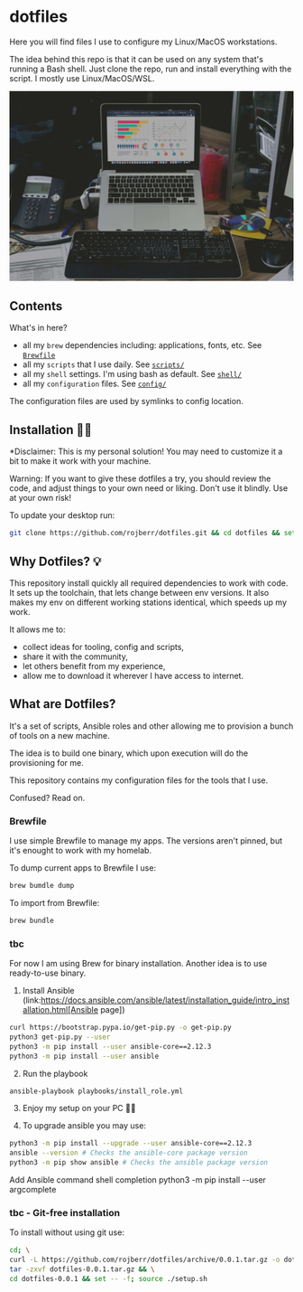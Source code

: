 # dotfiles

Here you will find files I use to configure my Linux/MacOS workstations. 

The idea behind this repo is that it can be used on any system that's running a Bash shell. Just clone the repo, run and install everything with the script. I mostly use Linux/MacOS/WSL.

![Perfect setup ;)](images/perfect-setup.jpg)

## Contents 

What's in here?
- all my `brew` dependencies including: applications, fonts, etc. See [`Brewfile`](https://github.com/rojberr/dotfiles/blob/master/Brewfile)
- all my `scripts` that I use daily. See [`scripts/`](https://github.com/rojberr/dotfiles/blob/master/scripts/)
- all my `shell` settings. I'm using bash as default. See [`shell/`](https://github.com/rojberr/dotfiles/tree/master/shell)
- all my `configuration` files. See [`config/`](https://github.com/rojberr/dotfiles/tree/master/config)

The configuration files are used by symlinks to config location.

## Installation 👨‍💻

*Disclaimer: This is my personal solution! You may need to customize it a bit to make it work with your machine.

Warning: If you want to give these dotfiles a try, you should review the code, and adjust things to your own
need or liking. Don't use it blindly. Use at your own risk!

To update your desktop run:

```bash
git clone https://github.com/rojberr/dotfiles.git && cd dotfiles && set -- -f; source ./setup.sh
```

## Why Dotfiles? 💡

This repository install quickly all required dependencies to work with code.
It sets up the toolchain, that lets change between env versions. It also makes my
env on different working stations identical, which speeds up my work.

It allows me to:
- collect ideas for tooling, config and scripts,
- share it with the community,
- let others benefit from my experience,
- allow me to download it wherever I have access to internet.

## What are Dotfiles?

It's a set of scripts, Ansible roles and other allowing me to provision a bunch of tools on a new machine.

The idea is to build one binary, which upon execution will do the provisioning for me.


This repository contains my configuration files for the tools that I use.

Confused? Read on.

### Brewfile

I use simple Brewfile to manage my apps. The versions aren't pinned, but it's enought to work with my homelab.

To dump current apps to Brewfile I use:
```bash
brew bumdle dump
```

To import from Brewfile:
```bash
brew bundle
```


### tbc

For now I am using Brew for binary installation. Another idea
is to use ready-to-use binary.

1. Install Ansible (link:https://docs.ansible.com/ansible/latest/installation_guide/intro_installation.html[Ansible page])
```bash
curl https://bootstrap.pypa.io/get-pip.py -o get-pip.py
python3 get-pip.py --user
python3 -m pip install --user ansible-core==2.12.3
python3 -m pip install --user ansible
```

2. Run the playbook
```bash
ansible-playbook playbooks/install_role.yml
```

3. Enjoy my setup on your PC 👨‍💻

4. To upgrade ansible you may use:
```bash
python3 -m pip install --upgrade --user ansible-core==2.12.3
ansible --version # Checks the ansible-core package version
python3 -m pip show ansible # Checks the ansible package version
```

Add Ansible command shell completion
python3 -m pip install --user argcomplete

### tbc - Git-free installation

To install without using git use:

```bash
cd; \
curl -L https://github.com/rojberr/dotfiles/archive/0.0.1.tar.gz -o dotfiles-0.0.1.tar.gz && \
tar -zxvf dotfiles-0.0.1.tar.gz && \
cd dotfiles-0.0.1 && set -- -f; source ./setup.sh
```

